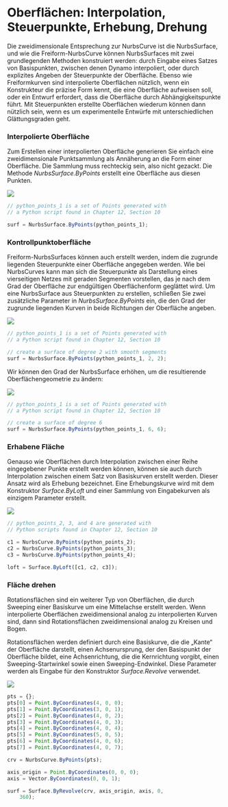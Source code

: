 # Oberflächen: Interpolation, Steuerpunkte, Erhebung, Drehung

Die zweidimensionale Entsprechung zur NurbsCurve ist die NurbsSurface, und wie die Freiform-NurbsCurve können NurbsSurfaces mit zwei grundlegenden Methoden konstruiert werden: durch Eingabe eines Satzes von Basispunkten, zwischen denen Dynamo interpoliert, oder durch explizites Angeben der Steuerpunkte der Oberfläche. Ebenso wie Freiformkurven sind interpolierte Oberflächen nützlich, wenn ein Konstrukteur die präzise Form kennt, die eine Oberfläche aufweisen soll, oder ein Entwurf erfordert, dass die Oberfläche durch Abhängigkeitspunkte führt. Mit Steuerpunkten erstellte Oberflächen wiederum können dann nützlich sein, wenn es um experimentelle Entwürfe mit unterschiedlichen Glättungsgraden geht.

### Interpolierte Oberfläche

Zum Erstellen einer interpolierten Oberfläche generieren Sie einfach eine zweidimensionale Punktsammlung als Annäherung an die Form einer Oberfläche. Die Sammlung muss rechteckig sein, also nicht gezackt. Die Methode _NurbsSurface.ByPoints_ erstellt eine Oberfläche aus diesen Punkten.

![](../images/8-2/6/Surfaces\_01.png)

```js
// python_points_1 is a set of Points generated with
// a Python script found in Chapter 12, Section 10

surf = NurbsSurface.ByPoints(python_points_1);
```

### Kontrollpunktoberfläche

Freiform-NurbsSurfaces können auch erstellt werden, indem die zugrunde liegenden Steuerpunkte einer Oberfläche angegeben werden. Wie bei NurbsCurves kann man sich die Steuerpunkte als Darstellung eines vierseitigen Netzes mit geraden Segmenten vorstellen, das je nach dem Grad der Oberfläche zur endgültigen Oberflächenform geglättet wird. Um eine NurbsSurface aus Steuerpunkten zu erstellen, schließen Sie zwei zusätzliche Parameter in _NurbsSurface.ByPoints_ ein, die den Grad der zugrunde liegenden Kurven in beide Richtungen der Oberfläche angeben.

![](../images/8-2/6/Surfaces\_02.png)

```js
// python_points_1 is a set of Points generated with
// a Python script found in Chapter 12, Section 10

// create a surface of degree 2 with smooth segments
surf = NurbsSurface.ByPoints(python_points_1, 2, 2);
```

Wir können den Grad der NurbsSurface erhöhen, um die resultierende Oberflächengeometrie zu ändern:

![](../images/8-2/6/Surfaces\_03.png)

```js
// python_points_1 is a set of Points generated with
// a Python script found in Chapter 12, Section 10

// create a surface of degree 6
surf = NurbsSurface.ByPoints(python_points_1, 6, 6);
```

### Erhabene Fläche

Genauso wie Oberflächen durch Interpolation zwischen einer Reihe eingegebener Punkte erstellt werden können, können sie auch durch Interpolation zwischen einem Satz von Basiskurven erstellt werden. Dieser Ansatz wird als Erhebung bezeichnet. Eine Erhebungskurve wird mit dem Konstruktor _Surface.ByLoft_ und einer Sammlung von Eingabekurven als einzigem Parameter erstellt.

![](../images/8-2/6/Surfaces\_04.png)

```js
// python_points_2, 3, and 4 are generated with
// Python scripts found in Chapter 12, Section 10

c1 = NurbsCurve.ByPoints(python_points_2);
c2 = NurbsCurve.ByPoints(python_points_3);
c3 = NurbsCurve.ByPoints(python_points_4);

loft = Surface.ByLoft([c1, c2, c3]);
```

### Fläche drehen

Rotationsflächen sind ein weiterer Typ von Oberflächen, die durch Sweeping einer Basiskurve um eine Mittelachse erstellt werden. Wenn interpolierte Oberflächen zweidimensional analog zu interpolierten Kurven sind, dann sind Rotationsflächen zweidimensional analog zu Kreisen und Bogen.

Rotationsflächen werden definiert durch eine Basiskurve, die die „Kante“ der Oberfläche darstellt, einen Achsenursprung, der den Basispunkt der Oberfläche bildet, eine Achsenrichtung, die die Kernrichtung vorgibt, einen Sweeping-Startwinkel sowie einen Sweeping-Endwinkel. Diese Parameter werden als Eingabe für den Konstruktor _Surface.Revolve_ verwendet.

![](../images/8-2/6/Surfaces\_05.png)

```js
pts = {};
pts[0] = Point.ByCoordinates(4, 0, 0);
pts[1] = Point.ByCoordinates(3, 0, 1);
pts[2] = Point.ByCoordinates(4, 0, 2);
pts[3] = Point.ByCoordinates(4, 0, 3);
pts[4] = Point.ByCoordinates(4, 0, 4);
pts[5] = Point.ByCoordinates(5, 0, 5);
pts[6] = Point.ByCoordinates(4, 0, 6);
pts[7] = Point.ByCoordinates(4, 0, 7);

crv = NurbsCurve.ByPoints(pts);

axis_origin = Point.ByCoordinates(0, 0, 0);
axis = Vector.ByCoordinates(0, 0, 1);

surf = Surface.ByRevolve(crv, axis_origin, axis, 0,
    360);
```
